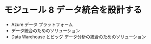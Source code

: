 # モジュール 8 データ統合を設計する
- Azure データ プラットフォーム
- データ統合のためのソリューション
- Data Warehouse とビッグ データ分析の統合のためのソリューション
